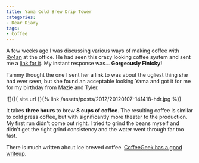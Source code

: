 ```yaml
---
title: Yama Cold Brew Drip Tower
categories:
- Dear Diary
tags:
- Coffee
---
```


A few weeks ago I was discussing various ways of making coffee with [Ry4an](http://ry4an.org/) at the office. He had seen this crazy looking coffee system and sent me a [link for it](http://blacksmithcoffee.com/products/yama-6-8-cup-cold-brew-coffee-dripper). My instant response was…
**Gorgeously Finicky!**

Tammy thought the one I sent her a link to was about the ugliest thing she had ever seen, but she found an acceptable looking Yama and got it for me for my birthday from Mazie and Tyler.

![]({{ site.url }}{% link /assets/posts/2012/20120107-141418-hdr.jpg %})

It takes **three hours** to brew **8 cups of coffee**. The resulting coffee is similar to cold press coffee, but with significantly more theater to the production. My first run didn't come out right. I tried to grind the beans myself and didn't get the right grind consistency and the water went through far too fast.

There is much written about ice brewed coffee. [CoffeeGeek has a good writeup](http://coffeegeek.com/guides/icedcoffee).
